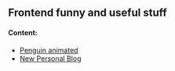 ## Frontend funny and useful stuff

#### Content:
+ [Penguin animated](penguin.html)
+ [New Personal Blog](new_blog/)

